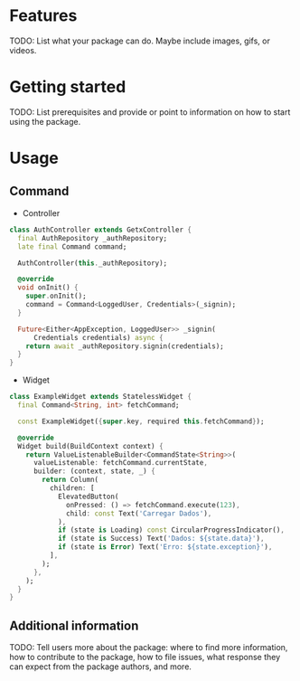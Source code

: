 # Features

TODO: List what your package can do. Maybe include images, gifs, or videos.

# Getting started

TODO: List prerequisites and provide or point to information on how to
start using the package.

# Usage

## Command

- Controller

```dart
class AuthController extends GetxController {
  final AuthRepository _authRepository;
  late final Command command;

  AuthController(this._authRepository);

  @override
  void onInit() {
    super.onInit();
    command = Command<LoggedUser, Credentials>(_signin);
  }

  Future<Either<AppException, LoggedUser>> _signin(
      Credentials credentials) async {
    return await _authRepository.signin(credentials);
  }
}
```

- Widget

```dart
class ExampleWidget extends StatelessWidget {
  final Command<String, int> fetchCommand;

  const ExampleWidget({super.key, required this.fetchCommand});

  @override
  Widget build(BuildContext context) {
    return ValueListenableBuilder<CommandState<String>>(
      valueListenable: fetchCommand.currentState,
      builder: (context, state, _) {
        return Column(
          children: [
            ElevatedButton(
              onPressed: () => fetchCommand.execute(123),
              child: const Text('Carregar Dados'),
            ),
            if (state is Loading) const CircularProgressIndicator(),
            if (state is Success) Text('Dados: ${state.data}'),
            if (state is Error) Text('Erro: ${state.exception}'),
          ],
        );
      },
    );
  }
}
```

## Additional information

TODO: Tell users more about the package: where to find more information, how to
contribute to the package, how to file issues, what response they can expect
from the package authors, and more.

